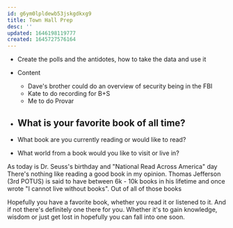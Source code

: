 ```yaml
---
id: g6ym0lpldewb53jskgdkxg9
title: Town Hall Prep
desc: ''
updated: 1646198119777
created: 1645727576164
---
```


- Create the polls and the antidotes, how to take the data and use it 

- Content
    - Dave's brother could do an overview of security being in the FBI
    - Kate to do recording for B+S
    - Me to do Provar


- What is your favorite book of all time?
    - 
- What book are you currently reading or would like to read?
- What world from a book would you like to visit or live in?

As today is Dr. Seuss's birthday and "National Read Across America" day
There's nothing like reading a good book in my opinion. Thomas Jefferson (3rd POTUS) is said to have between 6k - 10k books in his lifetime and once wrote "I cannot live without books". Out of all of those books 

Hopefully you have a favorite book, whether you read it or listened to it. And if not there's definitely one there for you. Whether it's to gain knowledge, wisdom or just get lost in hopefully you can fall into one soon.
